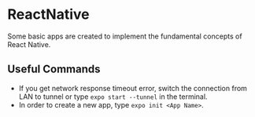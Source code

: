 # ReactNative

Some basic apps are created to implement the fundamental concepts of React Native.

## Useful Commands

- If you get network response timeout error, switch the connection from LAN to tunnel or type `expo start --tunnel` in the terminal.
- In order to create a new app, type `expo init <App Name>`.
